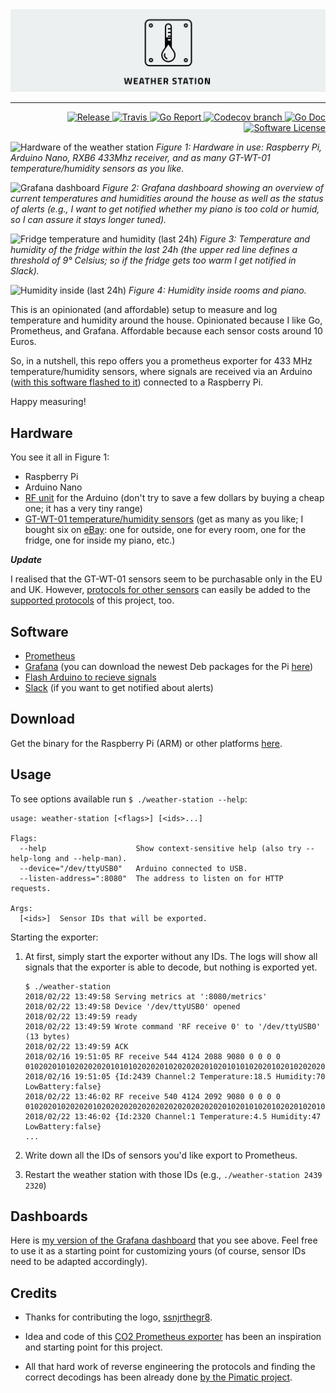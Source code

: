 <img alt="Weather Station" src="img/logo_banner.png" />
 
---
 
<p align="right">
  <a href="https://github.com/jckuester/weather-station/releases/latest">
    <img alt="Release" src="https://img.shields.io/github/release/jckuester/weather-station.svg?style=flat-square">
  </a>
  <a href="https://github.com/jckuester/weather-station/master">
    <img alt="Travis" src="https://img.shields.io/travis/jckuester/weather-station/master.svg?style=flat-square">
  </a>
  <a href="https://goreportcard.com/report/github.com/jckuester/weather-station">
    <img alt="Go Report" src="https://goreportcard.com/badge/github.com/jckuester/weather-station?style=flat-square" />
  </a>
  <a href="https://codecov.io/gh/jckuester/weather-station">
    <img alt="Codecov branch" src="https://codecov.io/gh/jckuester/weather-station/branch/master/graph/badge.svg?style=flat-square" />
  </a>
  <a href="https://godoc.org/github.com/jckuester/weather-station">
    <img alt="Go Doc" src="https://img.shields.io/badge/godoc-reference-blue.svg?style=flat-square" />
  </a>
  <a href="https://github.com/jckuester/weather-station/blob/master/LICENSE">
    <img alt="Software License" src="https://img.shields.io/github/license/jckuester/weather-station.svg?style=flat-square" />
  </a>
</p>

<p>
  <img src="img/hardware.jpg" alt="Hardware of the weather station">
  <em>Figure 1: Hardware in use: Raspberry Pi, Arduino Nano, RXB6 433Mhz receiver,
  and as many GT-WT-01 temperature/humidity sensors as you like.</em>
</p>

<p>
  <img src="img/gauges.png" alt="Grafana dashboard">
  <em>Figure 2: Grafana dashboard showing an overview of current
  temperatures and humidities around the house as well as the status of alerts
  (e.g., I want to get notified whether my piano is too cold or humid, so I can assure it stays longer tuned).</em>
</p>

<p>
  <img src="img/fridge.png" alt="Fridge temperature and humidity (last 24h)">
  <em>Figure 3: Temperature and humidity of the fridge within the last 24h (the upper red line defines a threshold of 
  9° Celsius; so if the fridge gets too warm I get notified in Slack).</em>
</p>

<p>
  <img src="img/humidity.png" alt="Humidity inside (last 24h)">
  <em>Figure 4: Humidity inside rooms and piano.</em>
</p>

  
This is an opinionated (and affordable) setup to measure and log temperature and humidity around the house. Opinionated 
because I like Go, Prometheus, and Grafana. Affordable because each sensor costs around 10 Euros.
 
So, in a nutshell, this repo offers you a prometheus exporter for 433 MHz temperature/humidity sensors, where
signals are received via an Arduino ([with this software flashed to it](https://github.com/pimatic/homeduino#flashing))
connected to a Raspberry Pi.

Happy measuring!

## Hardware

You see it all in Figure 1:

* Raspberry Pi
* Arduino Nano
* [RF unit](https://www.amazon.de/gp/product/B06XHJMC82/ref=oh_aui_detailpage_o00_s00?ie=UTF8&psc=1) for the Arduino
 (don't try to save a few dollars by buying a cheap one; it has a very tiny range)
* [GT-WT-01 temperature/humidity sensors](https://www.teknihall.be/en/node/1430)
(get as many as you like; I bought six on [eBay](https://www.ebay.com/itm/361435018543): one for outside, one for every room, one for the fridge, one for inside my piano, etc.)

***Update***

I realised that the GT-WT-01 sensors seem to be purchasable only in the EU and UK.
However, [protocols for other sensors](https://github.com/pimatic/rfcontroljs/blob/master/protocols.md) 
can easily be added to the [supported protocols](pulse/protocol.go) of this project, too.

## Software

* [Prometheus](https://prometheus.io/)
* [Grafana](https://grafana.com/) (you can download the newest Deb packages for the Pi [here](https://github.com/fg2it/grafana-on-raspberry/releases))
* [Flash Arduino to recieve signals](https://github.com/pimatic/homeduino#flashing)
* [Slack](https://slack.com/) (if you want to get notified about alerts)

## Download

Get the binary for the Raspberry Pi (ARM) or other platforms [here](https://github.com/jckuester/weather-station/releases).

## Usage

To see options available run `$ ./weather-station --help`:
```
usage: weather-station [<flags>] [<ids>...]
  
Flags:
  --help                    Show context-sensitive help (also try --help-long and --help-man).
  --device="/dev/ttyUSB0"   Arduino connected to USB.
  --listen-address=":8080"  The address to listen on for HTTP requests.
  
Args:
  [<ids>]  Sensor IDs that will be exported.
```

Starting the exporter:

1) At first, simply start the exporter without any IDs. 
The logs will show all signals that the exporter is able to decode, but nothing is exported yet.

    ```
    $ ./weather-station
    2018/02/22 13:49:58 Serving metrics at ':8080/metrics'
    2018/02/22 13:49:58 Device '/dev/ttyUSB0' opened
    2018/02/22 13:49:59 ready
    2018/02/22 13:49:59 Wrote command 'RF receive 0' to '/dev/ttyUSB0' (13 bytes)
    2018/02/22 13:49:59 ACK
    2018/02/16 19:51:05 RF receive 544 4124 2088 9080 0 0 0 0 0102020101020202020101010202020102020202010201010102020102010202020101020103
    2018/02/16 19:51:05 {Id:2439 Channel:2 Temperature:18.5 Humidity:70 LowBattery:false}
    2018/02/22 13:46:02 RF receive 540 4124 2092 9080 0 0 0 0 0102020102020201020202020202020202020202020201020101020102020102010101010103
    2018/02/22 13:46:02 {Id:2320 Channel:1 Temperature:4.5 Humidity:47 LowBattery:false}
    ...
    ```

2) Write down all the IDs of sensors you'd like export to Prometheus.
3) Restart the weather station with those IDs (e.g., `./weather-station 2439 2320`)

## Dashboards

Here is [my version of the Grafana dashboard](./grafana-dashboard.json) that you see above. Feel free to use
 it as a starting point for customizing yours (of course, sensor IDs need to be adapted accordingly).

## Credits

* Thanks for contributing the logo, [ssnjrthegr8](https://github.com/ssnjrthegr8).

* Idea and code of this [CO2 Prometheus exporter](https://github.com/larsp/co2monitor)
has been an inspiration and starting point for this project.

* All that hard work of reverse engineering the protocols and finding the correct decodings has been already
done [by the Pimatic project](https://github.com/pimatic/rfcontroljs).
